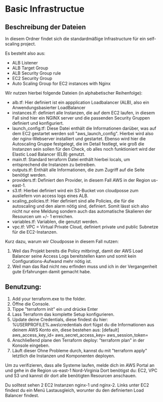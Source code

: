 # Basic Infrastructue

## Beschreibung der Dateien
In diesem Ordner findet sich die standardmäßige Infrastructure für ein self-scaling project.

Es besteht also aus:
- ALB Listener
- ALB Target Group
- ALB Security Group rule
- EC2 Security Group
- Auto Scaling Group for EC2 instances with Nginx

Wir nutzen hierbei folgende Dateien (in alphabetischer Reihenfolge):

- alb.tf: Hier definiert ist ein appplication Loadbalancer (ALB), also ein Anwendungsbasierter LoadBalancer
- instances.tf: definiert alle Instanzen, die auf dem EC2 laufen, in diesem Fall sind hier ein NGINX server und die passenden Security Gruppen definiert und konfiguriert.
- launch_config.tf: Diese Datei enthält die Informationen darüber, was auf dem EC2 gestartet werden soll "aws_launch_config". Hierbei wird also der nginx-Webserver installiert und gestartet. Ebenso wird hier die Autoscaling Gruppe festgelegt, die im Detail festlegt, wie groß die Instanzen sein sollen für den Check, ob alles noch funktioniert wird der Elastic Load Balancer (ELB) genutzt.
- main.tf: Standard terraform Datei enthält hierbei locals, um entsprechend die Instanzen zu betreiben. 
- outputs.tf: Enthält alle Informationen, die zum Zugriff auf die Seite benötigt werden.
- providers.tf: Definiert den Provider, in diesem Fall AWS in der Region us-east-1.
- s3.tf: Hierbei definiert wird ein S3-Bucket von cloudposse zum ausliefern von access logs eines ALB. 
- scaling_policies.tf: Hier definiert sind alle Policies, die für die autoscaling und den alarm nötig sind, definiert. Somit lässt sich also nicht nur eine Meldung sondern auch das automatische Skalieren der Resourcen um +/- 1 erreichen.
- variables.tf: Variablen, die genutzt werden.
- vpc.tf: VPC = Virtual Private Cloud, definiert private und public Subnetze für die EC2-Instanzen.

Kurz dazu, warum wir Cloudposse in diesem Fall nutzen: 
1. Weil das Projekt bereits die Policy mitbringt, damit der AWS Load Balancer seine Access Logs bereitstellen kann und somit kein Configurations-Aufwand mehr nötig ist.
2. Weil man das Rad nicht neu erfinden muss und ich in der Vergangenheit gute Erfahrungen damit gemacht habe.


## Benutzung:
1. Add your terraform.exe to the folder.
2. Öffne die Console.
3. Tippe "terraform init" ein und drücke Enter
4. Lass Terraform das komplette Setup konfigurieren.
5. Update deine Credentials, diese findest du hier: %USERPROFILE%\.aws\credentials dort fügst du die Informationen aus deinem AWS Konto ein, diese bestehen aus:
   [default]
   aws_access_key_id=
   aws_secret_access_key=
   aws_session_token=
6. Anschließend plane den Terraform deploy: "terraform plan" in der Konsole eingeben.
7. Läuft dieser Ohne Probleme durch, kannst du mit "terraform apply" letztlich die Instanzen und Komponenten deployen.

Um zu verifizieren, dass alle Systeme laufen, melde dich im AWS Portal an und gehe in die Region us-east-1 Nord-Virginia 
Dort benötigst du: EC2, VPC und S3 und kannst dir dort alle benötigten Resourcen anschauen. 

Du solltest sehen 2 EC2 Instanzen nginx-1 und nginx-2. 
Links unter EC2 findest du ein Menü Lastausgleich, worunter du den definierten Load Balancer findest. 
